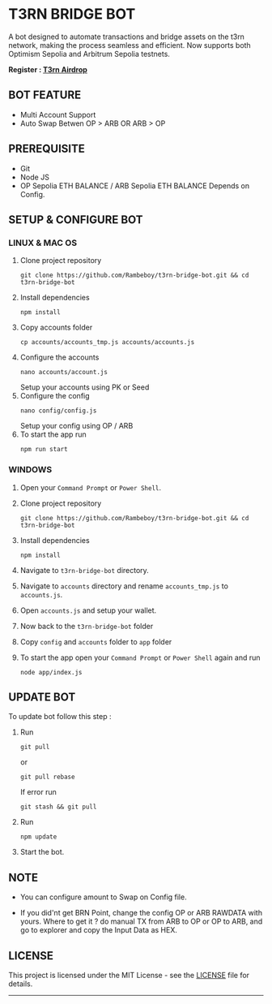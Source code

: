 # T3RN BRIDGE BOT

A bot designed to automate transactions and bridge assets on the t3rn network, making the process seamless and efficient. Now supports both Optimism Sepolia and Arbitrum Sepolia testnets.

**Register : [T3rn Airdrop](https://bridge.t1rn.io/)**

## BOT FEATURE

- Multi Account Support
- Auto Swap Betwen OP > ARB OR ARB > OP

## PREREQUISITE

- Git
- Node JS
- OP Sepolia ETH BALANCE / ARB Sepolia ETH BALANCE Depends on Config.

## SETUP & CONFIGURE BOT

### LINUX & MAC OS

1. Clone project repository
   ```
   git clone https://github.com/Rambeboy/t3rn-bridge-bot.git && cd t3rn-bridge-bot
   ```
2. Install dependencies
   ```
   npm install
   ```
3. Copy accounts folder
   ```
   cp accounts/accounts_tmp.js accounts/accounts.js
   ```
4. Configure the accounts
   ```
   nano accounts/account.js
   ```
   Setup your accounts using PK or Seed
5. Configure the config
   ```
   nano config/config.js
   ```
   Setup your config using OP / ARB
6. To start the app run 
   ```
   npm run start
   ```
   
### WINDOWS

1. Open your `Command Prompt` or `Power Shell`.

2. Clone project repository
   ```
   git clone https://github.com/Rambeboy/t3rn-bridge-bot.git && cd t3rn-bridge-bot
   ```

3. Install dependencies
   ```
   npm install
   ```

4. Navigate to `t3rn-bridge-bot` directory. 

5. Navigate to `accounts` directory and rename `accounts_tmp.js` to `accounts.js`.

6. Open `accounts.js` and setup your wallet. 

7. Now back to the `t3rn-bridge-bot` folder

8. Copy `config` and `accounts` folder to `app` folder

9. To start the app open your `Command Prompt` or `Power Shell` again and run
   ```
   node app/index.js
   ```
   

## UPDATE BOT

To update bot follow this step :
1. Run
   ```
   git pull
   ```
   or 
   ```
   git pull rebase
   ```
   If error run
   ```
   git stash && git pull
   ```
2. Run
   ```
   npm update
   ```

3. Start the bot.

## NOTE

- You can configure amount to Swap on Config file.

- If you did'nt get BRN Point, change the config OP or ARB RAWDATA with yours. Where to get it ? do manual TX from ARB to OP or OP to ARB, and go to explorer and copy the Input Data as HEX.

## LICENSE

This project is licensed under the MIT License - see the [LICENSE](LICENSE) file for details.

---
